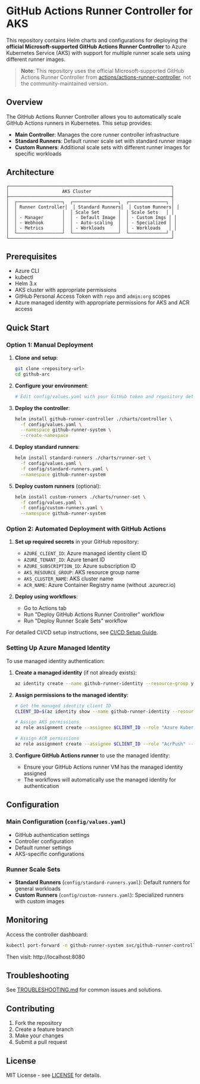 # GitHub Actions Runner Controller for AKS

This repository contains Helm charts and configurations for deploying the **official Microsoft-supported GitHub Actions Runner Controller** to Azure Kubernetes Service (AKS) with support for multiple runner scale sets using different runner images.

> **Note**: This repository uses the official Microsoft-supported GitHub Actions Runner Controller from [actions/actions-runner-controller](https://github.com/actions/actions-runner-controller), not the community-maintained version.

## Overview

The GitHub Actions Runner Controller allows you to automatically scale GitHub Actions runners in Kubernetes. This setup provides:

- **Main Controller**: Manages the core runner controller infrastructure
- **Standard Runners**: Default runner scale set with standard runner image
- **Custom Runners**: Additional scale sets with different runner images for specific workloads

## Architecture

```
┌─────────────────────────────────────────────────────────────┐
│                    AKS Cluster                              │
├─────────────────────────────────────────────────────────────┤
│  ┌─────────────────┐  ┌─────────────────┐  ┌──────────────┐ │
│  │ Runner Controller│  │ Standard Runners│  │ Custom Runners│ │
│  │                 │  │ Scale Set       │  │ Scale Sets   │ │
│  │ - Manager       │  │ - Default Image │  │ - Custom Imgs │ │
│  │ - Webhook       │  │ - Auto-scaling  │  │ - Specialized │ │
│  │ - Metrics       │  │ - Workloads     │  │ - Workloads   │ │
│  └─────────────────┘  └─────────────────┘  └──────────────┘ │
└─────────────────────────────────────────────────────────────┘
```

## Prerequisites

- Azure CLI
- kubectl
- Helm 3.x
- AKS cluster with appropriate permissions
- GitHub Personal Access Token with `repo` and `admin:org` scopes
- Azure managed identity with appropriate permissions for AKS and ACR access

## Quick Start

### Option 1: Manual Deployment

1. **Clone and setup**:
   ```bash
   git clone <repository-url>
   cd github-arc
   ```

2. **Configure your environment**:
   ```bash
   # Edit config/values.yaml with your GitHub token and repository details
   ```

3. **Deploy the controller**:
   ```bash
   helm install github-runner-controller ./charts/controller \
     -f config/values.yaml \
     --namespace github-runner-system \
     --create-namespace
   ```

4. **Deploy standard runners**:
   ```bash
   helm install standard-runners ./charts/runner-set \
     -f config/values.yaml \
     -f config/standard-runners.yaml \
     --namespace github-runner-system
   ```

5. **Deploy custom runners** (optional):
   ```bash
   helm install custom-runners ./charts/runner-set \
     -f config/values.yaml \
     -f config/custom-runners.yaml \
     --namespace github-runner-system
   ```

### Option 2: Automated Deployment with GitHub Actions

1. **Set up required secrets** in your GitHub repository:
   - `AZURE_CLIENT_ID`: Azure managed identity client ID
   - `AZURE_TENANT_ID`: Azure tenant ID
   - `AZURE_SUBSCRIPTION_ID`: Azure subscription ID
   - `AKS_RESOURCE_GROUP`: AKS resource group name
   - `AKS_CLUSTER_NAME`: AKS cluster name
   - `ACR_NAME`: Azure Container Registry name (without .azurecr.io)

2. **Deploy using workflows**:
   - Go to Actions tab
   - Run "Deploy GitHub Actions Runner Controller" workflow
   - Run "Deploy Runner Scale Sets" workflow

For detailed CI/CD setup instructions, see [CI/CD Setup Guide](docs/CI_CD_SETUP.md).

### Setting Up Azure Managed Identity

To use managed identity authentication:

1. **Create a managed identity** (if not already exists):
   ```bash
   az identity create --name github-runner-identity --resource-group your-resource-group
   ```

2. **Assign permissions to the managed identity**:
   ```bash
   # Get the managed identity client ID
   CLIENT_ID=$(az identity show --name github-runner-identity --resource-group your-resource-group --query clientId -o tsv)
   
   # Assign AKS permissions
   az role assignment create --assignee $CLIENT_ID --role "Azure Kubernetes Service Cluster Admin Role" --scope /subscriptions/your-subscription-id/resourceGroups/your-aks-resource-group/providers/Microsoft.ContainerService/managedClusters/your-aks-cluster
   
   # Assign ACR permissions
   az role assignment create --assignee $CLIENT_ID --role "AcrPush" --scope /subscriptions/your-subscription-id/resourceGroups/your-acr-resource-group/providers/Microsoft.ContainerRegistry/registries/your-acr-name
   ```

3. **Configure GitHub Actions runner** to use the managed identity:
   - Ensure your GitHub Actions runner VM has the managed identity assigned
   - The workflows will automatically use the managed identity for authentication

## Configuration

### Main Configuration (`config/values.yaml`)

- GitHub authentication settings
- Controller configuration
- Default runner settings
- AKS-specific configurations

### Runner Scale Sets

- **Standard Runners** (`config/standard-runners.yaml`): Default runners for general workloads
- **Custom Runners** (`config/custom-runners.yaml`): Specialized runners with custom images

## Monitoring

Access the controller dashboard:
```bash
kubectl port-forward -n github-runner-system svc/github-runner-controller 8080:80
```

Then visit: http://localhost:8080

## Troubleshooting

See [TROUBLESHOOTING.md](docs/TROUBLESHOOTING.md) for common issues and solutions.

## Contributing

1. Fork the repository
2. Create a feature branch
3. Make your changes
4. Submit a pull request

## License

MIT License - see [LICENSE](LICENSE) for details. 